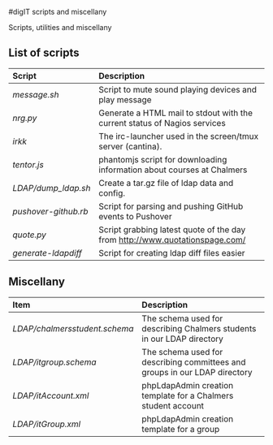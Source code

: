 #digIT scripts and miscellany

Scripts, utilities and miscellany

## List of scripts
Script          | Description
:------------   | :-------------
_message.sh_    | Script to mute sound playing devices and play message
_nrg.py_        | Generate a HTML mail to stdout with the current status of Nagios services
_irkk_          | The irc-launcher used in the screen/tmux server (cantina).
_tentor.js_     | phantomjs script for downloading information about courses at Chalmers
_LDAP/dump_ldap.sh_  | Create a tar.gz file of ldap data and config.
_pushover-github.rb_   | Script for parsing and pushing GitHub events to Pushover
_quote.py_   | Script grabbing latest quote of the day from http://www.quotationspage.com/
_generate-ldapdiff_ | Script for creating ldap diff files easier

## Miscellany

Item           | Description
:------------   | :-------------
_LDAP/chalmersstudent.schema_  |  The schema used for describing Chalmers students in our LDAP directory
_LDAP/itgroup.schema_  |  The schema used for describing committees and groups in our LDAP directory
_LDAP/itAccount.xml_  | phpLdapAdmin creation template for a Chalmers student account
_LDAP/itGroup.xml_  | phpLdapAdmin creation template for a group
